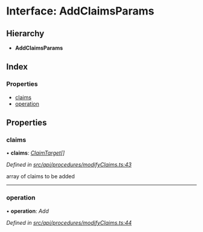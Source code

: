 # Interface: AddClaimsParams

## Hierarchy

* **AddClaimsParams**

## Index

### Properties

* [claims](addclaimsparams.md#claims)
* [operation](addclaimsparams.md#operation)

## Properties

###  claims

• **claims**: *[ClaimTarget](claimtarget.md)[]*

*Defined in [src/api/procedures/modifyClaims.ts:43](https://github.com/PolymathNetwork/polymesh-sdk/blob/7362b318/src/api/procedures/modifyClaims.ts#L43)*

array of claims to be added

___

###  operation

• **operation**: *Add*

*Defined in [src/api/procedures/modifyClaims.ts:44](https://github.com/PolymathNetwork/polymesh-sdk/blob/7362b318/src/api/procedures/modifyClaims.ts#L44)*
